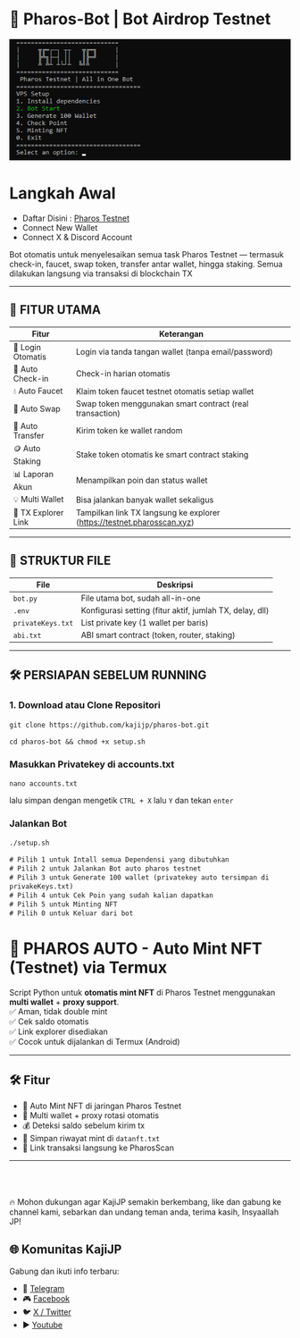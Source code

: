 # 🚀 Pharos-Bot | Bot Airdrop Testnet
![image](assets/Screenshot_55.png)

# Langkah Awal
- Daftar Disini :  [Pharos Testnet](https://testnet.pharosnetwork.xyz/experience?inviteCode=Ospeomjme8qJ15kG )
- Connect New Wallet
- Connect X & Discord Account

Bot otomatis untuk menyelesaikan semua task Pharos Testnet — termasuk check-in, faucet, swap token, transfer antar wallet, hingga staking. Semua dilakukan langsung via transaksi di blockchain  TX

---

## 🔧 FITUR UTAMA

| Fitur              | Keterangan                                                             |
|--------------------|------------------------------------------------------------------------|
| 🔐 Login Otomatis   | Login via tanda tangan wallet (tanpa email/password)                  |
| 📅 Auto Check-in    | Check-in harian otomatis                                               |
| 💧 Auto Faucet      | Klaim token faucet testnet otomatis setiap wallet                      |
| 🔄 Auto Swap        | Swap token menggunakan smart contract (real transaction)              |
| 💸 Auto Transfer    | Kirim token ke wallet random                                           |
| 🪙 Auto Staking     | Stake token otomatis ke smart contract staking                         |
| 📊 Laporan Akun     | Menampilkan poin dan status wallet                                     |
| 💡 Multi Wallet     | Bisa jalankan banyak wallet sekaligus                                  |
| 🔗 TX Explorer Link | Tampilkan link TX langsung ke explorer (https://testnet.pharosscan.xyz) |

---

## 📂 STRUKTUR FILE

| File              | Deskripsi                                                               |
|-------------------|-------------------------------------------------------------------------|
| `bot.py`          | File utama bot, sudah all-in-one                                        |
| `.env`            | Konfigurasi setting (fitur aktif, jumlah TX, delay, dll)               |
| `privateKeys.txt` | List private key (1 wallet per baris)                                   |
| `abi.txt`         | ABI smart contract (token, router, staking)                             |

---

## 🛠️ PERSIAPAN SEBELUM RUNNING

### 1. Download atau Clone Repositori

```
git clone https://github.com/kajijp/pharos-bot.git
```
```
cd pharos-bot && chmod +x setup.sh
```

### Masukkan Privatekey di accounts.txt
```
nano accounts.txt
```
lalu simpan dengan mengetik `CTRL + X` lalu `Y` dan tekan `enter`
### Jalankan Bot
```
./setup.sh
```
```
# Pilih 1 untuk Intall semua Dependensi yang dibutuhkan
# Pilih 2 untuk Jalankan Bot auto pharos testnet
# Pilih 3 untuk Generate 100 wallet (privatekey auto tersimpan di privakeKeys.txt)
# Pilih 4 untuk Cek Poin yang sudah kalian dapatkan
# Pilih 5 untuk Minting NFT
# Pilih 0 untuk Keluar dari bot

```



# 🚀 PHAROS AUTO - Auto Mint NFT (Testnet) via Termux

Script Python untuk **otomatis mint NFT** di Pharos Testnet menggunakan **multi wallet** + **proxy support**.  
✅ Aman, tidak double mint  
✅ Cek saldo otomatis  
✅ Link explorer disediakan  
✅ Cocok untuk dijalankan di Termux (Android)

---

## 🛠️ Fitur

- 🚀 Auto Mint NFT di jaringan Pharos Testnet
- 🔁 Multi wallet + proxy rotasi otomatis
- 💰 Deteksi saldo sebelum kirim tx
- 💾 Simpan riwayat mint di `datanft.txt`
- 🔗 Link transaksi langsung ke PharosScan

---

<br><br><br>
🔥 Mohon dukungan agar KajiJP semakin berkembang, like dan gabung ke channel kami, sebarkan dan undang teman anda, terima kasih, Insyaallah JP!
## 🌐 Komunitas KajiJP
Gabung dan ikuti info terbaru:
- 💬 [Telegram](https://t.me/kajijp)
- 🎮 [Facebook](https://facebook.com/kajijp)
- 🐦 [X / Twitter](https://x.com/wakkajijp)
- ▶️ [Youtube](https://www.youtube.com/@KajiJP)

